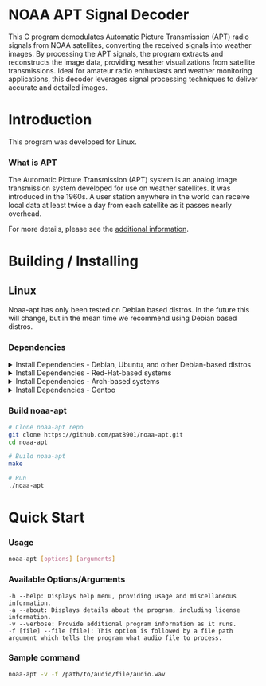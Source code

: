 # NOAA APT Signal Decoder

This C program demodulates Automatic Picture Transmission (APT) radio signals from NOAA satellites, converting the received signals into weather images. By processing the APT signals, the program extracts and reconstructs the image data, providing weather visualizations from satellite transmissions. Ideal for amateur radio enthusiasts and weather monitoring applications, this decoder leverages signal processing techniques to deliver accurate and detailed images.

# Introduction
This program was developed for Linux.

### What is APT
The Automatic Picture Transmission (APT) system is an analog image transmission system developed for use on weather satellites. It was introduced in the 1960s. A user station anywhere in the world can receive local data at least twice a day from each satellite as it passes nearly overhead.

For more details, please see the [additional information](https://en.wikipedia.org/wiki/Automatic_picture_transmission).

# Building / Installing

<h2 style="border-bottom: none;">Linux</h2>
Noaa-apt has only been tested on Debian based distros.
In the future this will change, but in the mean time we recommend using Debian based distros. 

### Dependencies

<details>

<summary>Install Dependencies - Debian, Ubuntu, and other Debian-based distros</summary>

```bash
sudo apt install git build-essential libfftw3-dev libsndfile1-dev
```

</details>
<details>

<summary>Install Dependencies - Red-Hat-based systems</summary>

```bash
# TBA
```

</details>
<details>

<summary>Install Dependencies - Arch-based systems</summary>

```bash
# TBA
```

</details>
<details>

<summary>Install Dependencies - Gentoo</summary>

```bash
# TBA
```

</details>

### Build noaa-apt
```bash
# Clone noaa-apt repo
git clone https://github.com/pat8901/noaa-apt.git
cd noaa-apt

# Build noaa-apt
make

# Run
./noaa-apt
```

# Quick Start

### Usage
```bash
noaa-apt [options] [arguments]
```

### Available Options/Arguments
```
-h --help: Displays help menu, providing usage and miscellaneous information.
-a --about: Displays details about the program, including license information.
-v --verbose: Provide additional program information as it runs.
-f [file] --file [file]: This option is followed by a file path argument which tells the program what audio file to process.
```

### Sample command
```bash
noaa-apt -v -f /path/to/audio/file/audio.wav
```